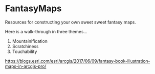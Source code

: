 # FantasyMaps
Resources for constructing your own sweet sweet fantasy maps.

Here is a walk-through in three themes...
1) Mountainification
2) Scratchiness
3) Touchability

https://blogs.esri.com/esri/arcgis/2017/06/09/fantasy-book-illustration-maps-in-arcgis-pro/ 
